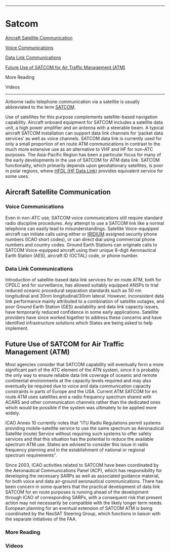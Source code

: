 
------------------------------------------------------------------------------------------------------------
# Satcom 

[Aircraft Satellite Communication](https://github.com/flyn28261/DuncanU/blob/main/Satcom/README.md#aircraft-satellite-communication)

[Voice Communications](https://github.com/flyn28261/DuncanU/blob/main/Satcom/README.md#voice-communications)

[Data Link Communications](https://github.com/flyn28261/DuncanU/blob/main/Satcom/README.md#data-link-communications)

[Future Use of SATCOM for Air Traffic Management (ATM)](https://github.com/flyn28261/DuncanU/blob/main/Satcom/README.md#future-use-of-satcom-for-air-traffic-management-atm)

More Reading

Videos

------------------------------------------------------------------------------------------------------------
Airborne radio telephone communication via a satellite is usually abbreviated to the term [SATCOM](https://en.wikipedia.org/wiki/SATCOM).

Use of satellites for this purpose complements satellite-based navigation capability. Aircraft onboard equipment for SATCOM includes a satellite data unit, a high power amplifier and an antenna with a steerable beam. A typical aircraft SATCOM installation can support data link channels for ’packet data services’ as well as voice channels. SATCOM data link is currently used for only a small proportion of en route ATM communications in contrast to the much more extensive use as an alternative to VHF and HF for non-ATC purposes. The Asia-Pacific Region has been a particular focus for many of the early developments in the use of SATCOM for ATM data link. SATCOM functionality, which primarily depends upon geostationary satellites, is poor in polar regions, where [HFDL (HF Data Link)](https://en.wikipedia.org/wiki/HF_Data_Link) provides equivalent service for some uses.

## Aircraft Satellite Communication

### Voice Communications
Even in non-ATC use, SATCOM voice communications still require standard radio discipline procedures. Any attempt to use a SATCOM link like a normal telephone can easily lead to misunderstandings. Satellite Voice-equipped aircraft can initiate calls using either or [IRIDIUM](https://github.com/flyn28261/DuncanU/blob/main/Iridium/README.md#iridium) assigned security phone numbers (ICAO short codes), or can direct dial using commercial phone numbers and country codes. Ground Earth Stations can originate calls to SATCOM Voice-equipped aircraft using their unique 8-digit Aeronautical Earth Station (AES), aircraft ID (OCTAL) code, or phone number.

### Data Link Communications
Introduction of satellite-based data link services for en route ATM, both for CPDLC and for surveillance, has allowed suitably equipped ANSPs to trial reduced oceanic procedural separation standards such as 50 nm longitudinal and 30nm longitudinal/30nm lateral. However, inconsistent data link performance mainly attributed to a combination of satellite outages, and poor Ground Earth Station (GES) availability and data link capacity issues, have temporarily reduced confidence in some early applications. Satellite providers have since worked together to address these concerns and have identified infrastructure solutions which States are being asked to help implement.

## Future Use of SATCOM for Air Traffic Management (ATM)
Most agencies consider that SATCOM capability will eventually form a more significant part of the ATC element of the ATN system, since it is probably the only way to ensure reliable data link coverage of oceanic and remote continental environments at the capacity levels required and may also eventually be required due to voice and data communication capacity constraints in parts of Europe and the USA. Current ATM SATCOM for en route ATM uses satellites and a radio frequency spectrum shared with ACARS and other communication channels rather than the dedicated ones which would be possible if the system was ultimately to be applied more widely.

ICAO Annex 10 currently notes that “ITU Radio Regulations permit systems providing mobile-satellite service to use the same spectrum as Aeronautical Satellite (route) Service without requiring such systems to offer safety services and that this situation has the potential to reduce the available spectrum ATM use. States are advised to consider this issue in radio frequency planning and in the establishment of national or regional spectrum requirements".

Since 2003, ICAO activities related to SATCOM have been coordinated by the Aeronautical Communications Panel (ACP), which has responsibility for developing the necessary SARPs as well as associated guidance material, for both voice and data air-ground aeronautical communications. There has been concern in some quarters that the practical development of data link SATCOM for en route purposes is running ahead of the development through ICAO of corresponding SARPs, with a consequent risk that present action may not necessarily be compatible with the likely longer term needs. European planning for an eventual extension of SATCOM ATM is being coordinated by the NexSAT Steering Group, which functions in liaison with the separate initiatives of the FAA.


### More Reading

### Videos

